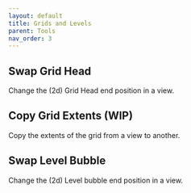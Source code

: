 ```yaml
---
layout: default
title: Grids and Levels
parent: Tools
nav_order: 3
---
```


## Swap Grid Head

Change the (2d) Grid Head end position in a view.

## Copy Grid Extents (WIP)

Copy the extents of the grid from a view to another.

## Swap Level Bubble

Change the (2d) Level bubble end position in a view.



